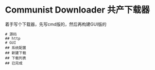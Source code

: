 # Communist Downloader 共产下载器

着手写个下载器，先写cmd版的，然后再构建GUI版的


```mindmap
# 源码
## http
# GUI
## 系统配置
## 新建下载
## 下载列表
## 已完成
```